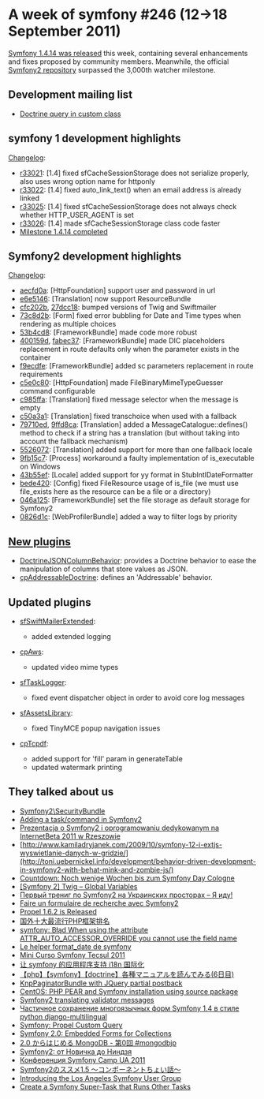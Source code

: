 A week of symfony #246 (12->18 September 2011)
==============================================

[Symfony 1.4.14 was released](http://symfony.com/blog/symfony-1-4-14-released) this week, containing several enhancements and fixes proposed by community members. Meanwhile, the official [Symfony2 repository](https://github.com/symfony/symfony/) surpassed the 3,000th watcher milestone.
 
Development mailing list
------------------------

  * [Doctrine query in custom class](https://groups.google.com/forum/#!topic/symfony-devs/ANhemHPnFXk)

symfony 1 development highlights
--------------------------------

[Changelog](http://trac.symfony-project.com/trac/timeline?from=18%2F09%2F2011&daysback=6&milestone=on&ticket=on&changeset=on&update=Update):

  * [r33021](http://trac.symfony-project.org/changeset/33021 "33021 revision on trac"): \[1.4\] fixed sfCacheSessionStorage does not serialize properly, also uses wrong option name for httponly
  * [r33022](http://trac.symfony-project.org/changeset/33022 "33022 revision on trac"): \[1.4\] fixed auto_link_text() when an email address is already linked
  * [r33025](http://trac.symfony-project.org/changeset/33025 "33025 revision on trac"): \[1.4\] fixed sfCacheSessionStorage does not always check whether HTTP_USER_AGENT is set
  * [r33026](http://trac.symfony-project.org/changeset/33026 "33026 revision on trac"): \[1.4\] made sfCacheSessionStorage class code faster
  * [Milestone 1.4.14 completed](http://trac.symfony-project.org/milestone/1.4.14)

Symfony2 development highlights
-------------------------------

[Changelog](http://github.com/symfony/symfony/commits/master):

  * [aecfd0a](http://github.com/symfony/symfony/commit/aecfd0a8917370edd237120352749141ffa85362 "aecfd0a8917370edd237120352749141ffa85362 commit on github"): \[HttpFoundation\] support user and password in url
  * [e6e5146](http://github.com/symfony/symfony/commit/e6e5146ccba6ac80f6a3823ff6ce89bb3667aa39 "e6e5146ccba6ac80f6a3823ff6ce89bb3667aa39 commit on github"): \[Translation\] now support ResourceBundle
  * [cfc202b](http://github.com/symfony/symfony/commit/cfc202be93f98a0addf0e907b45b73566265c897 "cfc202be93f98a0addf0e907b45b73566265c897 commit on github"), [27dcc18](http://github.com/symfony/symfony/commit/27dcc187f6f4eacfefee4fad908212d31c75153b "27dcc187f6f4eacfefee4fad908212d31c75153b commit on github"): bumped versions of Twig and Swiftmailer
  * [73c8d2b](http://github.com/symfony/symfony/commit/73c8d2ba744d8a74df512f730a67e8c9f8a123c6 "73c8d2ba744d8a74df512f730a67e8c9f8a123c6 commit on github"): \[Form\] fixed error bubbling for Date and Time types when rendering as multiple choices
  * [53b4cd8](http://github.com/symfony/symfony/commit/53b4cd8c9c963c9f6cea41a1fd68a118dd0f7870 "53b4cd8c9c963c9f6cea41a1fd68a118dd0f7870 commit on github"): \[FrameworkBundle\] made code more robust
  * [400159d](http://github.com/symfony/symfony/commit/400159de4f1d2ace9eefa77962e7cb1f95d3ea37 "400159de4f1d2ace9eefa77962e7cb1f95d3ea37 commit on github"), [fabec37](http://github.com/symfony/symfony/commit/fabec37edcc8f34eeff82fbf84ef0fdf9ea4f2d9 "fabec37edcc8f34eeff82fbf84ef0fdf9ea4f2d9 commit on github"): \[FrameworkBundle\] made DIC placeholders replacement in route defaults only when the parameter exists in the container
  * [f9ecdfe](http://github.com/symfony/symfony/commit/f9ecdfeb0559448c598294b5740fdb3b4213ca13 "f9ecdfeb0559448c598294b5740fdb3b4213ca13 commit on github"): \[FrameworkBundle\] added sc parameters replacement in route requirements
  * [c5e0c80](http://github.com/symfony/symfony/commit/c5e0c80a76e78994e0d6e6fed07091c01349a04c "c5e0c80a76e78994e0d6e6fed07091c01349a04c commit on github"): \[HttpFoundation\] made FileBinaryMimeTypeGuesser command configurable
  * [c985ffa](http://github.com/symfony/symfony/commit/c985ffaa99fcdc6baa6eb94a2dd059cf2428aac4 "c985ffaa99fcdc6baa6eb94a2dd059cf2428aac4 commit on github"): \[Translation\] fixed message selector when the message is empty
  * [c50a3a1](http://github.com/symfony/symfony/commit/c50a3a194d5d2d1108aa32df830b9107039b4416 "c50a3a194d5d2d1108aa32df830b9107039b4416 commit on github"): \[Translation\] fixed transchoice when used with a fallback
  * [79710ed](http://github.com/symfony/symfony/commit/79710edb8abeda71b0991669cbd5059385aaf241 "79710edb8abeda71b0991669cbd5059385aaf241 commit on github"), [9ffd8ca](http://github.com/symfony/symfony/commit/9ffd8ca99c32cb0d463ea56a59bf61ecce7e0e22 "9ffd8ca99c32cb0d463ea56a59bf61ecce7e0e22 commit on github"): \[Translation\] added a MessageCatalogue::defines() method to check if a string has a translation (but without taking into account the fallback mechanism)
  * [5526072](http://github.com/symfony/symfony/commit/5526072dba59602d4eb11a2695fa925dc975ecde "5526072dba59602d4eb11a2695fa925dc975ecde commit on github"): \[Translation\] added support for more than one fallback locale
  * [9fb15c7](http://github.com/symfony/symfony/commit/9fb15c7cb2a48588cec40d78b9d6c6482bc9f1e3 "9fb15c7cb2a48588cec40d78b9d6c6482bc9f1e3 commit on github"): \[Process\] workaround a faulty implementation of is_executable on Windows
  * [43b55ef](http://github.com/symfony/symfony/commit/43b55efd04d26396043cab0b3525a4051e219dee "43b55efd04d26396043cab0b3525a4051e219dee commit on github"): \[Locale\] added support for yy format in StubIntlDateFormatter
  * [bede420](http://github.com/symfony/symfony/commit/bede42065eb528eaeab52dc509e34da0df1d0823 "bede42065eb528eaeab52dc509e34da0df1d0823 commit on github"): \[Config\] fixed FileResource usage of is_file (we must use file_exists here as the resource can be a file or a directory)
  * [046a125](http://github.com/symfony/symfony/commit/046a125ef763bb909103c1506b48692cde175e78 "046a125ef763bb909103c1506b48692cde175e78 commit on github"): \[FrameworkBundle\] set the file storage as default storage for Symfony2
  * [0826d1c](http://github.com/symfony/symfony/commit/0826d1c717c5e35ee9840ae5b38844ab727c6a1c "0826d1c717c5e35ee9840ae5b38844ab727c6a1c commit on github"): \[WebProfilerBundle\] added a way to filter logs by priority

[New plugins](http://www.symfony-project.org/plugins/newest/)
-----------

  * [DoctrineJSONColumnBehavior](http://www.symfony-project.org/plugins/DoctrineJSONColumnBehaviorPlugin): provides a Doctrine behavior to ease the manipulation of columns that store values as JSON.
  * [cpAddressableDoctrine](http://www.symfony-project.org/plugins/cpAddressableDoctrinePlugin): defines an 'Addressable' behavior.

Updated plugins
---------------

  * [sfSwiftMailerExtended](http://www.symfony-project.org/plugins/sfSwiftMailerExtendedPlugin):
    * added extended logging

  * [cpAws](http://www.symfony-project.org/plugins/cpAwsPlugin):
    * updated video mime types

  * [sfTaskLogger](http://www.symfony-project.org/plugins/sfTaskLoggerPlugin):
    * fixed event dispatcher object in order to avoid core log messages

  * [sfAssetsLibrary](http://www.symfony-project.org/plugins/sfAssetsLibraryPlugin):
    * fixed TinyMCE popup navigation issues

  * [cpTcpdf](http://www.symfony-project.org/plugins/cpTcpdfPlugin):
    * added support for 'fill' param in generateTable
    * updated watermark printing

They talked about us
--------------------

  * [Symfony2\SecurityBundle](http://habrahabr.ru/blogs/symfony/128159/)
  * [Adding a task/command in Symfony2](http://shout.setfive.com/2011/09/09/adding-a-taskcommand-in-symfony2/)
  * [Prezentacja o Symfony2 i oprogramowaniu dedykowanym na InternetBeta 2011 w Rzeszowie](http://blog.sznapka.pl/prezentacja-o-symfony2-i-oprogramowaniu-dedykowanym-na-internetbeta-2011-w-rzeszowie/)
  * [http://www.kamiladryjanek.com/2009/10/symfony-12-i-extjs-wyswietlanie-danych-w-gridzie/](http://toni.uebernickel.info/development/behavior-driven-development-in-symfony2-with-behat-mink-and-zombie-js/)
  * [Countdown: Noch wenige Wochen bis zum Symfony Day Cologne](http://relevant.at/wirtschaft/pr/238197/countdown-noch-wenige-wochen-bis-zum-symfony-day-cologne.story)
  * [[Symfony 2] Twig – Global Variables](http://nerdpress.org/2011/09/12/symfony-2-twig-global-variables/)
  * [Первый трениг по Symfony2 на Украинских просторах – Я иду!](http://451f.com.ua/symfony2-training-kiev/388)
  * [Faire un formulaire de recherche avec Symfony2](http://www.clever-age.com/veille/blog/faire-un-formulaire-de-recherche-avec-symfony2.html)
  * [Propel 1.6.2 is Released](http://propel.posterous.com/propel-162-is-released)
  * [国外十大最流行PHP框架排名](http://fantanwu.tk/index.php/article/java/2011-09-18/20673.html)
  * [symfony: Błąd When using the attribute ATTR_AUTO_ACCESSOR_OVERRIDE you cannot use the field name](http://blog.kowalczyk.cc/2011/09/16/symfony-blad-when-using-the-attribute-attr_auto_accessor_override-you-cannot-use-the-field-name/)
  * [Le helper format_date de symfony](http://www.petitstrucs.fr/2011/09/le-helper-format_date-de-symfony/)
  * [Mini Curso Symfony Tecsul 2011](http://fabriciokerber.blogspot.com/2011/09/mini-curso-symfony-tecsul-2011.html)
  * [让 symfony 的应用程序支持 i18n 国际化](http://www.cheungfei.com/?p=8640)
  * [【php】【symfony】【doctrine】各種マニュアルを読んでみる(6日目)](http://kichon.net/blog/?p=1959)
  * [KnpPaginatorBundle with JQuery partial postback](http://0hlsson.se/2011/09/14/knppaginatorbundle-with-jquery-partial-postback/)
  * [CentOS: PHP PEAR and Symfony installation using source package](http://acsenthil.wordpress.com/2011/09/15/centos-php-pear-and-symfony-installation-using-source-package/)
  * [Symfony2 translating validator messages](http://inchoo.net/tools-frameworks/symfony2-translating-validator-messages/)
  * [Частичное сохранение многоязычных форм Symfony 1.4 в стиле python django-multilingual](http://ajc.su/web-razrabotka/php/chastichnoe-soxranenie-mnogoyazychnyx-form-symfony-1-4-v-stile-python-django-multilingual/)
  * [Symfony: Propel Custom Query](http://synt4x3rr0r.blogspot.com/2011/09/symfony-propel-custom-query.html)
  * [Symfony 2.0: Embedded Forms for Collections](http://www.scott-sherwood.com/?p=90)
  * [2.0 からはじめる MongoDB - 第0回 #mongodbjp](http://blog.madapaja.net/2011/09/20-mongodb-0.html)
  * [Symfony2: от Новичка до Ниндзя](http://symfony.org.ua/2011/09/training-symfony2-ukraine/)
  * [Конференция Symfony Camp UA 2011](http://www.smartme.com.ua/konferenciya-symfony-camp-ua-2011/)
  * [Symfony2のススメ1.5 ～コンポーネントちょい話～](http://tech.ecnavi.co.jp/archives/4536275.html)
  * [Introducing the Los Angeles Symfony User Group](http://www.phpframeworks.com/news/p/33082/introducing-the-los-angeles-symfony-user-group)
  * [Create a Symfony Super-Task that Runs Other Tasks](http://www.ozonesolutions.com/programming/2011/09/create-a-symfony-super-task-that-runs-other-tasks/)
